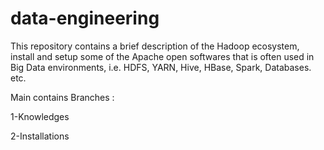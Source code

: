 # data-engineering
This repository contains a brief description of the Hadoop ecosystem, install and setup some of the Apache open softwares that is often used in Big Data environments, i.e. HDFS, YARN, Hive, HBase, Spark, Databases. etc.

Main contains Branches : 

1-Knowledges

2-Installations  

